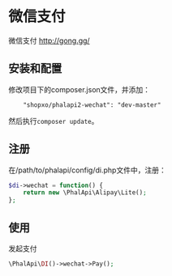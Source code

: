 # 微信支付

微信支付 http://gong.gg/


## 安装和配置
修改项目下的composer.json文件，并添加：  
```
    "shopxo/phalapi2-wechat": "dev-master"
```
然后执行```composer update```。  

## 注册
在/path/to/phalapi/config/di.php文件中，注册：  
```php
$di->wechat = function() {
    return new \PhalApi\Alipay\Lite();
};
```

## 使用
发起支付
```php
\PhalApi\DI()->wechat->Pay();
```